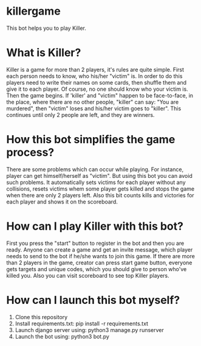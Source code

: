 # killergame
This bot helps you to play Killer.
# What is Killer?
Killer is a game for more than 2 players, it's rules are quite simple. First each person needs to know, who his/her "victim" is. In order to do this players need to write their names on some cards, then shuffle them and give it to each player. Of course, no one should know who your victim is. Then the game begins. If 'killer' and "victim" happen to be face-to-face, in the place, where there are no other people, "killer" can say: "You are murdered", then "victim" loses and his/her victim goes to "killer". This continues until only 2 people are left, and they are winners.
# How this bot simplifies the game process?
There are some problems which can occur while playing. For instance, player can get himself/herself as "victim". But using this bot you can avoid such problems. It automatically sets victims for each player without any collisions, resets victims whem some player gets killed and stops the game when there are only 2 players left. Also this bit counts kills and victories for each player and shows it on the scoreboard.
# How can I play Killer with this bot?
First you press the "start" button to register in the bot and then you are ready. Anyone can create a game and get an invite message, which player needs to send to the bot if he/she wants to join this game. If there are more than 2 players in the game, creator can press start game button, everyone gets targets  and unique codes, which you should give to person who've killed you. Also you can visit scoreboard to see top Killer players.
# How can I launch this bot myself?
1) Clone this repository
2) Install requirements.txt:
pip install -r requirements.txt
3) Launch django server using:
python3 manage.py runserver
4) Launch the bot using:
python3 bot.py
